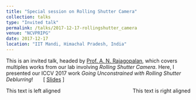 ```yaml
---
title: "Special session on Rolling Shutter Camera" 
collection: talks
type: "Invited talk"
permalink: /talks/2017-12-17-rollingshutter_camera
venue: "NCVPRIPG"
date: 2017-12-17
location: "IIT Mandi, Himachal Pradesh, India"
---
```

This is an invited talk, headed by [Prof. A. N. Rajagopalan](http://www.ee.iitm.ac.in/~raju/), which covers multiples works from our lab involving _Rolling Shutter Camera_. Here, I presented our ICCV 2017 work _Going Unconstrained with Rolling Shutter Deblurring_! &nbsp; &nbsp; &nbsp; &#91; [Slides](https://drive.google.com/open?id=1y7Eb3jBU756K3mi84gv0DDREvQYGLDs8) &#93; 
<p style="text-align:left;">
    This text is left aligned
    <span style="float:right;">
        This text is right aligned
    </span>
</p>

